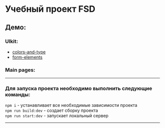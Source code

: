 # Учебный  проект FSD

## Демо:<br/>
### UIkit:<br/>
- [colors-and-type](https://alyonafomenkova.github.io/fsd-test-2/build/colors-and-type.html)
- [form-elements](https://alyonafomenkova.github.io/fsd-test-2/build/form-elements.html)

### Main pages:<br/>

---

### Для запуска проекта необходимо выполнить следующие команды:<br/>
`npm i` - устанавливает все необходимые зависимости проекта<br/>
`npm run build:dev` - создает сборку проекта<br/>
`npm run start:dev` - запускает локальный сервер

---

